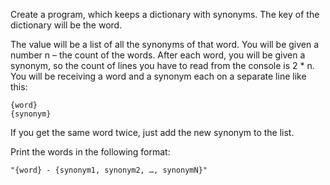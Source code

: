 Create a program, which keeps a dictionary with synonyms. The key of the dictionary will be the word. 

The value will be a list of all the synonyms of that word. You will be given a number n – the count of the words. After each word, you will be given a synonym, so the count of lines you have to read from the console is 2 * n. You will be receiving a word and a synonym each on a separate line like this:

	{word}
	{synonym}

If you get the same word twice, just add the new synonym to the list. 

Print the words in the following format:

	"{word} - {synonym1, synonym2, …, synonymN}"
